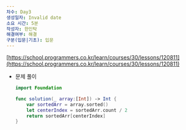 ```yaml
---
차수: Day3
생성일자: Invalid date
소요 시간: 5분
작성자: 한인탁
해결여부: 해결
구분(입문|기초): 입문
---
```

[https://school.programmers.co.kr/learn/courses/30/lessons/120811](https://school.programmers.co.kr/learn/courses/30/lessons/120811)

  

- 문제 풀이
    
    ```Swift
    import Foundation
    
    func solution(_ array:[Int]) -> Int {
        var sortedArr = array.sorted()
        let centerIndex = sortedArr.count / 2
        return sortedArr[centerIndex]
    }
    ```